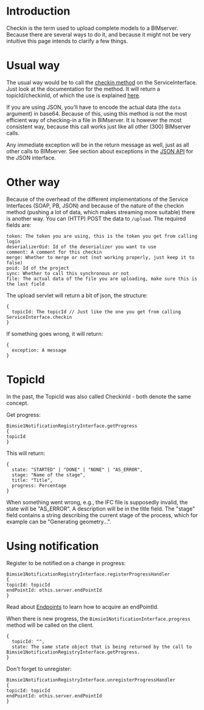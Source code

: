 # Introduction

Checkin is the term used to upload complete models to a BIMserver. Because there are several ways to do it, and because it might not be very intuitive this page intends to clarify a few things.

# Usual way

The usual way would be to call the [checkin method](https://github.com/opensourceBIM/BIMserver/blob/master/PluginBase/src/org/bimserver/shared/interfaces/ServiceInterface.java#L534-L553) on the ServiceInterface. Just look at the documentation for the method. It will return a topicId/checkinId, of which the use is explained [here](#TopicId).

If you are using JSON, you'll have to encode the actual data (the ``data`` argument) in base64. Because of this, using this method is not the most efficient way of checking-in a file in BIMserver. It is however the most consistent way, because this call works just like all other (300) BIMserver calls.

Any immediate exception will be in the return message as well, just as all other calls to BIMserver. See section about exceptions in the [JSON API](JSON-API#exception) for the JSON interface.

# Other way

Because of the overhead of the different implementations of the Service Interfaces (SOAP, PB, JSON) and because of the nature of the checkin method (pushing a lot of data, which makes streaming more suitable) there is another way. You can (HTTP) POST the data to ```/upload```. The required fields are:
```
token: The token you are using, this is the token you get from calling login
deserializerOid: Id of the deserializer you want to use
comment: A comment for this checkin
merge: Whether to merge or not (not working properly, just keep it to false)
poid: Id of the project
sync: Whether to call this synchronous or not
file: The actual data of the file you are uploading, make sure this is the last field
```

The upload servlet will return a bit of json, the structure:
```
{
  topicId: The topicId // Just like the one you get from calling ServiceInterface.checkin
}
```

If something goes wrong, it will return:
```
{
  exception: A message
}
```

# TopicId

In the past, the TopicId was also called CheckinId - both denote the same concept.

Get progress:
```
Bimsie1NotificationRegistryInterface.getProgress
{
topicId
}
```

This will return:
```
{
  state: "STARTED" | "DONE" | "NONE" | "AS_ERROR",
  stage: "Name of the stage",
  title: "Title",
  progress: Percentage
}
```

When something went wrong, e.g., the IFC file is supposedly invalid, the state will be "AS_ERROR". A description will be in the title field. The "stage" field contains a string describing the current stage of the process, which for example can be "Generating geometry...".

# Using notification
Register to be notified on a change in progress:
```
Bimsie1NotificationRegistryInterface.registerProgressHandler
{
topicId: topicId
endPointId: othis.server.endPointId
}
```

Read about [Endpoints](Endpoints) to learn how to acquire an endPointId.

When there is new progress, the ``Bimsie1NotificationInterface.progress`` method will be called on the client.
```
{
  topicId: "",
  state: The same state object that is being returned by the call to Bimsie1NotificationRegistryInterface.getProgress.
}
```

Don't forget to unregister:
```
Bimsie1NotificationRegistryInterface.unregisterProgressHandler
{
topicId: topicId
endPointId: othis.server.endPointId
}
```
